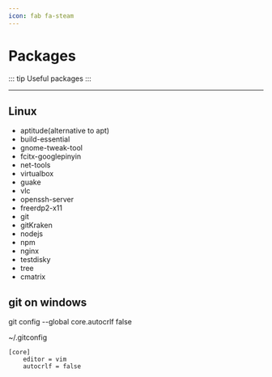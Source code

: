 ```yaml
---
icon: fab fa-steam
---
```


# Packages

::: tip
Useful packages
:::

---

## Linux

- aptitude(alternative to apt)
- build-essential
- gnome-tweak-tool
- fcitx-googlepinyin
- net-tools
- virtualbox
- guake
- vlc
- openssh-server
- freerdp2-x11
- git
- gitKraken
- nodejs
- npm
- nginx
- testdisky
- tree
- cmatrix


## git on windows

git config --global core.autocrlf false

~/.gitconfig

```shell
[core]
    editor = vim
    autocrlf = false
```
